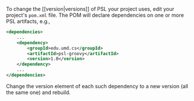 To change the [[version|versions]] of PSL your project uses, edit your project's `pom.xml` file. The POM will declare dependencies on one or more PSL artifacts, e.g.,

```xml
<dependencies>
    ...
    <dependency>
        <groupId>edu.umd.cs</groupId>
        <artifactId>psl-groovy</artifactId>
        <version>1.0</version>
    </dependency>
    ...
</dependencies>
```

Change the version element of each such dependency to a new version (all the same one) and rebuild.